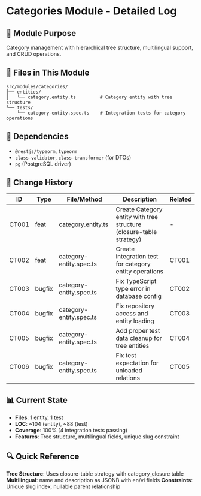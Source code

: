 # Categories Module - Detailed Log

## 📌 Module Purpose

Category management with hierarchical tree structure, multilingual support, and CRUD operations.

## 📁 Files in This Module

```
src/modules/categories/
├── entities/
│   └── category.entity.ts         # Category entity with tree structure
└── tests/
    └── category-entity.spec.ts    # Integration tests for category operations
```

## 🔗 Dependencies

- `@nestjs/typeorm`, `typeorm`
- `class-validator`, `class-transformer` (for DTOs)
- `pg` (PostgreSQL driver)

## 📜 Change History

| ID    | Type   | File/Method             | Description                                                         | Related |
| ----- | ------ | ----------------------- | ------------------------------------------------------------------- | ------- |
| CT001 | feat   | category.entity.ts      | Create Category entity with tree structure (closure-table strategy) | -       |
| CT002 | feat   | category-entity.spec.ts | Create integration test for category entity operations              | CT001   |
| CT003 | bugfix | category-entity.spec.ts | Fix TypeScript type error in database config                        | CT002   |
| CT004 | bugfix | category-entity.spec.ts | Fix repository access and entity loading                            | CT003   |
| CT005 | bugfix | category-entity.spec.ts | Add proper test data cleanup for tree entities                      | CT004   |
| CT006 | bugfix | category-entity.spec.ts | Fix test expectation for unloaded relations                         | CT005   |

## 📊 Current State

- **Files**: 1 entity, 1 test
- **LOC**: ~104 (entity), ~88 (test)
- **Coverage**: 100% (4 integration tests passing)
- **Features**: Tree structure, multilingual fields, unique slug constraint

## 🔍 Quick Reference

**Tree Structure**: Uses closure-table strategy with category_closure table
**Multilingual**: name and description as JSONB with en/vi fields
**Constraints**: Unique slug index, nullable parent relationship

